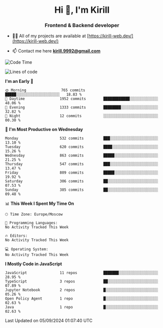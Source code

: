 <h1 align="center">Hi 👋, I'm Kirill</h1>
<h3 align="center">Frontend & Backend developer</h3>

- 👨‍💻 All of my projects are available at [https://kirill-web.dev/](https://kirill-web.dev/)

- 📫 Contact me here **kirill.9992@gmail.com**











<!--START_SECTION:waka-->
![Code Time](http://img.shields.io/badge/Code%20Time-1%2C955%20hrs%2053%20mins-blue)

![Lines of code](https://img.shields.io/badge/From%20Hello%20World%20I%27ve%20Written-4.2%20million%20lines%20of%20code-blue)

**I'm an Early 🐤** 

```text
🌞 Morning                765 commits         █████░░░░░░░░░░░░░░░░░░░░   18.83 % 
🌆 Daytime                1952 commits        ████████████░░░░░░░░░░░░░   48.06 % 
🌃 Evening                1333 commits        ████████░░░░░░░░░░░░░░░░░   32.82 % 
🌙 Night                  12 commits          ░░░░░░░░░░░░░░░░░░░░░░░░░   00.30 % 
```
📅 **I'm Most Productive on Wednesday** 

```text
Monday                   532 commits         ███░░░░░░░░░░░░░░░░░░░░░░   13.10 % 
Tuesday                  620 commits         ████░░░░░░░░░░░░░░░░░░░░░   15.26 % 
Wednesday                863 commits         █████░░░░░░░░░░░░░░░░░░░░   21.25 % 
Thursday                 547 commits         ███░░░░░░░░░░░░░░░░░░░░░░   13.47 % 
Friday                   809 commits         █████░░░░░░░░░░░░░░░░░░░░   19.92 % 
Saturday                 306 commits         ██░░░░░░░░░░░░░░░░░░░░░░░   07.53 % 
Sunday                   385 commits         ██░░░░░░░░░░░░░░░░░░░░░░░   09.48 % 
```


📊 **This Week I Spent My Time On** 

```text
🕑︎ Time Zone: Europe/Moscow

💬 Programming Languages: 
No Activity Tracked This Week

🔥 Editors: 
No Activity Tracked This Week

💻 Operating System: 
No Activity Tracked This Week
```

**I Mostly Code in JavaScript** 

```text
JavaScript               11 repos            ███████░░░░░░░░░░░░░░░░░░   28.95 % 
TypeScript               3 repos             ██░░░░░░░░░░░░░░░░░░░░░░░   07.89 % 
Jupyter Notebook         2 repos             █░░░░░░░░░░░░░░░░░░░░░░░░   05.26 % 
Open Policy Agent        1 repo              █░░░░░░░░░░░░░░░░░░░░░░░░   02.63 % 
Java                     1 repo              █░░░░░░░░░░░░░░░░░░░░░░░░   02.63 % 
```




 Last Updated on 05/09/2024 01:07:40 UTC
<!--END_SECTION:waka-->
